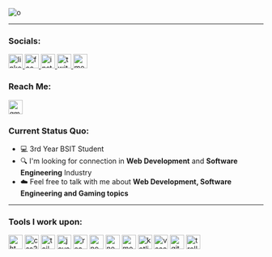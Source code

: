 ![o](https://github.com/AlnickClores/AlnickClores/assets/91898057/edbd45e5-e752-409f-b228-63ba2c5e9342)

------------------------------------------- 

### Socials:

<div>
  <a href="https://www.linkedin.com/in/alnick-clores-469307243/" target="_blank">
    <img src="https://img.shields.io/static/v1?message=Alnickclores&logo=linkedin&label=&color=0077B5&logoColor=white&labelColor=&style=for-the-badge" height="28" alt="linkedin logo" />
  </a>
  <a href="https://www.facebook.com/knoootz/" target="_blank">
    <img src="https://img.shields.io/static/v1?message=Alnickclores&logo=facebook&label=&color=1877F2&logoColor=white&labelColor=&style=for-the-badge" height="28" alt="facebook logo" />
  </a>
  <a href="https://www.instagram.com/alnick.clores/" target="_blank">
    <img src="https://img.shields.io/static/v1?message=Alnickclores&logo=instagram&label=&color=E4405F&logoColor=white&labelColor=&style=for-the-badge" height="28" alt="instagram logo" />
  </a>
  <a href="https://twitter.com/sprtrmp06" target="_blank">
    <img src="https://img.shields.io/static/v1?message=AlnickClores&logo=twitter&label=&color=1DA1F2&logoColor=white&labelColor=&style=for-the-badge" height="28" alt="twitter logo" />
  </a>
  <a href="https://medium.com/@aelnickclores" target="_blank">
    <img src="https://img.shields.io/static/v1?message=AlnickClores&logo=medium&label=&color=12100E&logoColor=white&labelColor=&style=for-the-badge" height="28" alt="medium logo" />
  </a>
</div>


### Reach Me:

<div align="left">
  <a href="aelnickclores@gmail.com" target="_blank">
    <img src="https://img.shields.io/static/v1?message=aelnickclorers@gmail.com&logo=gmail&label=&color=D14836&logoColor=white&labelColor=&style=for-the-badge" height="28" alt="gmail logo"  />
  </a>
</div>

### Current Status Quo:

- 💻 3rd Year BSIT Student<br>
- 🔍 I'm looking for connection in <strong>Web Development</strong> and <strong>Software Engineering</strong> Industry
- ☁️ Feel free to talk with me about <strong>Web Development, Software Engineering and Gaming topics </strong>

------------------------------------------- 

### Tools I work upon:

<div align="left">
  <img src="https://img.shields.io/badge/HTML5-E34F26?logo=html5&logoColor=white&style=for-the-badge" height="28" alt="html5 logo"  />
  <img src="https://img.shields.io/badge/CSS3-1572B6?logo=css3&logoColor=white&style=for-the-badge" height="28" alt="css3 logo"  />
  <img src="https://img.shields.io/badge/Tailwind CSS-06B6D4?logo=tailwindcss&logoColor=black&style=for-the-badge" height="28" alt="tailwindcss logo"  />
  <img src="https://img.shields.io/badge/JavaScript-F7DF1E?logo=javascript&logoColor=black&style=for-the-badge" height="28" alt="javascript logo"  />
  <img src="https://img.shields.io/badge/React-61DAFB?logo=react&logoColor=black&style=for-the-badge" height="28" alt="react logo"  />
  <img src="https://img.shields.io/badge/Node.js-339933?logo=nodedotjs&logoColor=white&style=for-the-badge" height="28" alt="nodejs logo"  />
  <img src="https://img.shields.io/badge/Next.js-000000?logo=nextdotjs&logoColor=white&style=for-the-badge" height="28" alt="nextjs logo"  />
  <img src="https://img.shields.io/badge/MongoDB-47A248?logo=mongodb&logoColor=white&style=for-the-badge" height="28" alt="mongodb logo"  />
  <img src="https://img.shields.io/badge/Kotlin-7F52FF?logo=kotlin&logoColor=white&style=for-the-badge" height="28" alt="kotlin logo"  />
  <img src="https://img.shields.io/badge/Visual Studio Code-007ACC?logo=visualstudiocode&logoColor=white&style=for-the-badge" height="28" alt="vscode logo"  />
  <img src="https://img.shields.io/badge/Git-F05032?logo=git&logoColor=white&style=for-the-badge" height="28" alt="git logo"  />
  <img src="https://img.shields.io/badge/Trello-0052CC?logo=trello&logoColor=white&style=for-the-badge" height="28" alt="trello logo"  />
</div>
